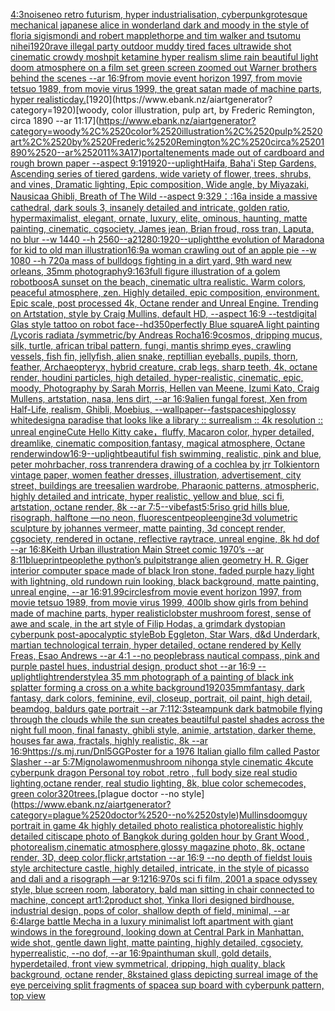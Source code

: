 [4:3](https://www.ebank.nz/aiartgenerator?category=4%3A3)[noise](https://www.ebank.nz/aiartgenerator?category=noise)[neo retro futurism, hyper industrialisation, cyberpunk](https://www.ebank.nz/aiartgenerator?category=neo%2520retro%2520futurism%2C%2520hyper%2520industrialisation%2C%2520cyberpunk)[grotesque mechanical japanese alice in wonderland dark and moody in the style of floria sigismondi and robert mapplethorpe and tim walker and tsutomu nihei](https://www.ebank.nz/aiartgenerator?category=grotesque%2520mechanical%2520japanese%2520alice%2520in%2520wonderland%2520dark%2520and%2520moody%2520in%2520the%2520style%2520of%2520floria%2520sigismondi%2520and%2520robert%2520mapplethorpe%2520and%2520tim%2520walker%2520and%2520tsutomu%2520nihei)[1920](https://www.ebank.nz/aiartgenerator?category=1920)[rave illegal party outdoor muddy tired faces ultrawide shot cinematic crowdy moshpit ketamine hyper realism slime rain beautiful light doom atmosphere on a film set green screen zoomed out Warner brothers behind the scenes --ar 16:9](https://www.ebank.nz/aiartgenerator?category=rave%2520illegal%2520party%2520outdoor%2520muddy%2520tired%2520faces%2520ultrawide%2520shot%2520cinematic%2520crowdy%2520moshpit%2520ketamine%2520hyper%2520realism%2520slime%2520rain%2520beautiful%2520light%2520doom%2520atmosphere%2520on%2520a%2520film%2520set%2520green%2520screen%2520zoomed%2520out%2520Warner%2520brothers%2520behind%2520the%2520scenes%2520--ar%252016%3A9)[from movie event horizon 1997, from movie tetsuo 1989, from movie virus 1999, the great satan made of machine parts, hyper realistic](https://www.ebank.nz/aiartgenerator?category=from%2520movie%2520event%2520horizon%25201997%2C%2520from%2520movie%2520tetsuo%25201989%2C%2520from%2520movie%2520virus%25201999%2C%2520the%2520great%2520satan%2520made%2520of%2520machine%2520parts%2C%2520hyper%2520realistic)[day.](https://www.ebank.nz/aiartgenerator?category=day.)[1920](https://www.ebank.nz/aiartgenerator?category=1920)[woody, color illustration, pulp art, by Frederic Remington, circa 1890 --ar 11:17](https://www.ebank.nz/aiartgenerator?category=woody%2C%2520color%2520illustration%2C%2520pulp%2520art%2C%2520by%2520Frederic%2520Remington%2C%2520circa%25201890%2520--ar%252011%3A17)[portal](https://www.ebank.nz/aiartgenerator?category=portal)[tenements made out of cardboard and rough brown paper --aspect 9:19](https://www.ebank.nz/aiartgenerator?category=tenements%2520made%2520out%2520of%2520cardboard%2520and%2520rough%2520brown%2520paper%2520--aspect%25209%3A19)[1920](https://www.ebank.nz/aiartgenerator?category=1920)[--uplight](https://www.ebank.nz/aiartgenerator?category=--uplight)[Haifa, Baha'i Step Gardens, Ascending series of tiered gardens, wide variety of flower, trees, shrubs, and vines, Dramatic lighting, Epic composition, Wide angle, by Miyazaki, Nausicaa Ghibli, Breath of The Wild --aspect 9:32](https://www.ebank.nz/aiartgenerator?category=Haifa%2C%2520Baha%27i%2520Step%2520Gardens%2C%2520Ascending%2520series%2520of%2520tiered%2520gardens%2C%2520wide%2520variety%2520of%2520flower%2C%2520trees%2C%2520shrubs%2C%2520and%2520vines%2C%2520Dramatic%2520lighting%2C%2520Epic%2520composition%2C%2520Wide%2520angle%2C%2520by%2520Miyazaki%2C%2520Nausicaa%2520Ghibli%2C%2520Breath%2520of%2520The%2520Wild%2520--aspect%25209%3A32)[9：:16](https://www.ebank.nz/aiartgenerator?category=9%EF%BC%9A%3A16)[a inside a massive cathedral, dark souls 3, insanely detailed and intricate, golden ratio, hypermaximalist, elegant, ornate, luxury, elite, ominous, haunting, matte painting, cinematic, cgsociety, James jean, Brian froud, ross tran, Laputa, no blur --w 1440  --h 2560](https://www.ebank.nz/aiartgenerator?category=a%2520inside%2520a%2520massive%2520cathedral%2C%2520dark%2520souls%25203%2C%2520insanely%2520detailed%2520and%2520intricate%2C%2520golden%2520ratio%2C%2520hypermaximalist%2C%2520elegant%2C%2520ornate%2C%2520luxury%2C%2520elite%2C%2520ominous%2C%2520haunting%2C%2520matte%2520painting%2C%2520cinematic%2C%2520cgsociety%2C%2520James%2520jean%2C%2520Brian%2520froud%2C%2520ross%2520tran%2C%2520Laputa%2C%2520no%2520blur%2520--w%25201440%2520%2520--h%25202560)[--a2](https://www.ebank.nz/aiartgenerator?category=--a2)[1280:1920](https://www.ebank.nz/aiartgenerator?category=1280%3A1920)[--uplight](https://www.ebank.nz/aiartgenerator?category=--uplight)[the evolution of Maradona for kid to old man illustration](https://www.ebank.nz/aiartgenerator?category=the%2520evolution%2520of%2520Maradona%2520for%2520kid%2520to%2520old%2520man%2520illustration)[16:9](https://www.ebank.nz/aiartgenerator?category=16%3A9)[a woman crawling out of an apple pie --w 1080 --h 720](https://www.ebank.nz/aiartgenerator?category=a%2520woman%2520crawling%2520out%2520of%2520an%2520apple%2520pie%2520--w%25201080%2520--h%2520720)[a mass of bulldogs fighting in a dirt yard, 9th ward new orleans, 35mm photography](https://www.ebank.nz/aiartgenerator?category=a%2520mass%2520of%2520bulldogs%2520fighting%2520in%2520a%2520dirt%2520yard%2C%25209th%2520ward%2520new%2520orleans%2C%252035mm%2520photography)[9:16](https://www.ebank.nz/aiartgenerator?category=9%3A16)[3](https://www.ebank.nz/aiartgenerator?category=3)[full figure illustration of a golem robot](https://www.ebank.nz/aiartgenerator?category=full%2520figure%2520illustration%2520of%2520a%2520golem%2520robot)[boos](https://www.ebank.nz/aiartgenerator?category=boos)[A sunset on the beach, cinematic ultra realistic. Warm colors, peaceful atmosphere, zen. Highly detailed, epic composition, environment. Epic scale, post processed 4k, Octane render and Unreal Engine. Trending on Artstation, style by Craig Mullins, default HD, --aspect 16:9 --test](https://www.ebank.nz/aiartgenerator?category=A%2520sunset%2520on%2520the%2520beach%2C%2520cinematic%2520ultra%2520realistic.%2520Warm%2520colors%2C%2520peaceful%2520atmosphere%2C%2520zen.%2520Highly%2520detailed%2C%2520epic%2520composition%2C%2520environment.%2520Epic%2520scale%2C%2520post%2520processed%25204k%2C%2520Octane%2520render%2520and%2520Unreal%2520Engine.%2520Trending%2520on%2520Artstation%2C%2520style%2520by%2520Craig%2520Mullins%2C%2520default%2520HD%2C%2520--aspect%252016%3A9%2520--test)[digital Glas style tattoo on robot face](https://www.ebank.nz/aiartgenerator?category=digital%2520Glas%2520style%2520tattoo%2520on%2520robot%2520face)[--hd](https://www.ebank.nz/aiartgenerator?category=--hd)[350](https://www.ebank.nz/aiartgenerator?category=350)[perfectly Blue square](https://www.ebank.nz/aiartgenerator?category=perfectly%2520Blue%2520square)[A light painting /Lycoris radiata /symmetric/by Andreas Rocha](https://www.ebank.nz/aiartgenerator?category=A%2520light%2520painting%2520/Lycoris%2520radiata%2520/symmetric/by%2520Andreas%2520Rocha)[16:9](https://www.ebank.nz/aiartgenerator?category=16%3A9)[cosmos, dripping mucus, silk, turtle, african tribal pattern, fungi, mantis shrimp eyes, crawling vessels, fish fin, jellyfish, alien snake, reptillian eyeballs, pupils, thorn, feather, Archaeopteryx, hybrid creature, crab legs, sharp teeth, 4k, octane render, houdini particles, high detailed, hyper-realistic, cinematic, epic, moody, Photography by Sarah Morris, Hellen van Meene, Izumi Kato, Craig Mullens, artstation, nasa, lens dirt, --ar 16:9](https://www.ebank.nz/aiartgenerator?category=cosmos%2C%2520dripping%2520mucus%2C%2520silk%2C%2520turtle%2C%2520african%2520tribal%2520pattern%2C%2520fungi%2C%2520mantis%2520shrimp%2520eyes%2C%2520crawling%2520vessels%2C%2520fish%2520fin%2C%2520jellyfish%2C%2520alien%2520snake%2C%2520reptillian%2520eyeballs%2C%2520pupils%2C%2520thorn%2C%2520feather%2C%2520Archaeopteryx%2C%2520hybrid%2520creature%2C%2520crab%2520legs%2C%2520sharp%2520teeth%2C%25204k%2C%2520octane%2520render%2C%2520houdini%2520particles%2C%2520high%2520detailed%2C%2520hyper-realistic%2C%2520cinematic%2C%2520epic%2C%2520moody%2C%2520Photography%2520by%2520Sarah%2520Morris%2C%2520Hellen%2520van%2520Meene%2C%2520Izumi%2520Kato%2C%2520Craig%2520Mullens%2C%2520artstation%2C%2520nasa%2C%2520lens%2520dirt%2C%2520--ar%252016%3A9)[alien fungal forest, Xen from Half-Life, realism, Ghibli, Moebius, --wallpaper](https://www.ebank.nz/aiartgenerator?category=alien%2520fungal%2520forest%2C%2520Xen%2520from%2520Half-Life%2C%2520realism%2C%2520Ghibli%2C%2520Moebius%2C%2520--wallpaper)[--fast](https://www.ebank.nz/aiartgenerator?category=--fast)[spaceship](https://www.ebank.nz/aiartgenerator?category=spaceship)[glossy white](https://www.ebank.nz/aiartgenerator?category=glossy%2520white)[design](https://www.ebank.nz/aiartgenerator?category=design)[a paradise that looks like a library :: surrealism :: 4k resolution :: unreal engine](https://www.ebank.nz/aiartgenerator?category=a%2520paradise%2520that%2520looks%2520like%2520a%2520library%2520%3A%3A%2520surrealism%2520%3A%3A%25204k%2520resolution%2520%3A%3A%2520unreal%2520engine)[Cute Hello Kitty cake，fluffy, Macaron color, hyper detailed, dreamlike, cinematic composition,fantasy, magical atmosphere,  Octane render](https://www.ebank.nz/aiartgenerator?category=Cute%2520Hello%2520Kitty%2520cake%EF%BC%8Cfluffy%2C%2520Macaron%2520color%2C%2520hyper%2520detailed%2C%2520dreamlike%2C%2520cinematic%2520composition%2Cfantasy%2C%2520magical%2520atmosphere%2C%2520%2520Octane%2520render)[window](https://www.ebank.nz/aiartgenerator?category=window)[16:9](https://www.ebank.nz/aiartgenerator?category=16%3A9)[--uplight](https://www.ebank.nz/aiartgenerator?category=--uplight)[beautiful fish swimming, realistic, pink and blue, peter mohrbacher, ross tran](https://www.ebank.nz/aiartgenerator?category=beautiful%2520fish%2520swimming%2C%2520realistic%2C%2520pink%2520and%2520blue%2C%2520peter%2520mohrbacher%2C%2520ross%2520tran)[render](https://www.ebank.nz/aiartgenerator?category=render)[a drawing of a cochlea by jrr Tolkien](https://www.ebank.nz/aiartgenerator?category=a%2520drawing%2520of%2520a%2520cochlea%2520by%2520jrr%2520Tolkien)[torn vintage paper, women feather dresses, illustration, advertisement, city street, buildings are trees](https://www.ebank.nz/aiartgenerator?category=torn%2520vintage%2520paper%2C%2520women%2520feather%2520dresses%2C%2520illustration%2C%2520advertisement%2C%2520city%2520street%2C%2520buildings%2520are%2520trees)[alien wardrobe, Pharaonic patterns, atmospheric, highly detailed and intricate, hyper realistic, yellow and blue, sci fi, artstation, octane render, 8k --ar 7:5](https://www.ebank.nz/aiartgenerator?category=alien%2520wardrobe%2C%2520Pharaonic%2520patterns%2C%2520atmospheric%2C%2520highly%2520detailed%2520and%2520intricate%2C%2520hyper%2520realistic%2C%2520yellow%2520and%2520blue%2C%2520sci%2520fi%2C%2520artstation%2C%2520octane%2520render%2C%25208k%2520--ar%25207%3A5)[--vibefast](https://www.ebank.nz/aiartgenerator?category=--vibefast)[5:5](https://www.ebank.nz/aiartgenerator?category=5%3A5)[riso grid hills blue, risograph, halftone —no neon, fluorescent](https://www.ebank.nz/aiartgenerator?category=riso%2520grid%2520hills%2520blue%2C%2520risograph%2C%2520halftone%2520%E2%80%94no%2520neon%2C%2520fluorescent)[people](https://www.ebank.nz/aiartgenerator?category=people)[engine](https://www.ebank.nz/aiartgenerator?category=engine)[3d volumetric sculpture by johannes vermeer, matte painting, 3d concept render, cgsociety, rendered in octane, reflective raytrace, unreal engine, 8k hd dof --ar 16:8](https://www.ebank.nz/aiartgenerator?category=3d%2520volumetric%2520sculpture%2520by%2520johannes%2520vermeer%2C%2520matte%2520painting%2C%25203d%2520concept%2520render%2C%2520cgsociety%2C%2520rendered%2520in%2520octane%2C%2520reflective%2520raytrace%2C%2520unreal%2520engine%2C%25208k%2520hd%2520dof%2520--ar%252016%3A8)[Keith Urban illustration Main Street comic 1970’s --ar 8:11](https://www.ebank.nz/aiartgenerator?category=Keith%2520Urban%2520illustration%2520Main%2520Street%2520comic%25201970%E2%80%99s%2520--ar%25208%3A11)[blueprint](https://www.ebank.nz/aiartgenerator?category=blueprint)[people](https://www.ebank.nz/aiartgenerator?category=people)[the python’s pulpit](https://www.ebank.nz/aiartgenerator?category=the%2520python%E2%80%99s%2520pulpit)[strange alien geometry H. R. Giger interior computer space made of black Iron stone, faded purple hazy light with lightning, old rundown ruin looking, black background, matte painting, unreal engine, --ar 16:9](https://www.ebank.nz/aiartgenerator?category=strange%2520alien%2520geometry%2520H.%2520R.%2520Giger%2520interior%2520computer%2520space%2520made%2520of%2520black%2520Iron%2520stone%2C%2520faded%2520purple%2520hazy%2520light%2520with%2520lightning%2C%2520old%2520rundown%2520ruin%2520looking%2C%2520black%2520background%2C%2520matte%2520painting%2C%2520unreal%2520engine%2C%2520--ar%252016%3A9)[1.99](https://www.ebank.nz/aiartgenerator?category=1.99)[circles](https://www.ebank.nz/aiartgenerator?category=circles)[from movie event horizon 1997, from movie tetsuo 1989, from movie virus 1999, 400lb show girls from behind made of machine parts, hyper realistic](https://www.ebank.nz/aiartgenerator?category=from%2520movie%2520event%2520horizon%25201997%2C%2520from%2520movie%2520tetsuo%25201989%2C%2520from%2520movie%2520virus%25201999%2C%2520400lb%2520show%2520girls%2520from%2520behind%2520made%2520of%2520machine%2520parts%2C%2520hyper%2520realistic)[lobster mushroom forest, sense of awe and scale, in the art style of Filip Hodas, a grimdark dystopian cyberpunk post-apocalyptic style](https://www.ebank.nz/aiartgenerator?category=lobster%2520mushroom%2520forest%2C%2520sense%2520of%2520awe%2520and%2520scale%2C%2520in%2520the%2520art%2520style%2520of%2520Filip%2520Hodas%2C%2520a%2520grimdark%2520dystopian%2520cyberpunk%2520post-apocalyptic%2520style)[Bob Eggleton, Star Wars, d&d Underdark, martian technological terrain, hyper detailed, octane rendered by Kelly Freas, Esao Andrews --ar 4:1 --no people](https://www.ebank.nz/aiartgenerator?category=Bob%2520Eggleton%2C%2520Star%2520Wars%2C%2520d%26d%2520Underdark%2C%2520martian%2520technological%2520terrain%2C%2520hyper%2520detailed%2C%2520octane%2520rendered%2520by%2520Kelly%2520Freas%2C%2520Esao%2520Andrews%2520--ar%25204%3A1%2520--no%2520people)[brass nautical compass, pink and purple pastel hues, industrial design, product shot --ar 16:9 --uplight](https://www.ebank.nz/aiartgenerator?category=brass%2520nautical%2520compass%2C%2520pink%2520and%2520purple%2520pastel%2520hues%2C%2520industrial%2520design%2C%2520product%2520shot%2520--ar%252016%3A9%2520--uplight)[light](https://www.ebank.nz/aiartgenerator?category=light)[render](https://www.ebank.nz/aiartgenerator?category=render)[style](https://www.ebank.nz/aiartgenerator?category=style)[a 35 mm photograph of a painting of black ink splatter forming a cross on a white background](https://www.ebank.nz/aiartgenerator?category=a%252035%2520mm%2520photograph%2520of%2520a%2520painting%2520of%2520black%2520ink%2520splatter%2520forming%2520a%2520cross%2520on%2520a%2520white%2520background)[1920](https://www.ebank.nz/aiartgenerator?category=1920)[35mm](https://www.ebank.nz/aiartgenerator?category=35mm)[fantasy, dark fantasy, dark colors, feminine,  evil, closeup, portrait, oil paint, high detail, beamdog, baldurs gate portrait --ar 7:11](https://www.ebank.nz/aiartgenerator?category=fantasy%2C%2520dark%2520fantasy%2C%2520dark%2520colors%2C%2520feminine%2C%2520%2520evil%2C%2520closeup%2C%2520portrait%2C%2520oil%2520paint%2C%2520high%2520detail%2C%2520beamdog%2C%2520baldurs%2520gate%2520portrait%2520--ar%25207%3A11)[2:3](https://www.ebank.nz/aiartgenerator?category=2%3A3)[steampunk dark batmobile flying through the clouds while the sun creates beautilful pastel shades across the night full moon, final fanasty, ghibli style, animie, artstation, darker theme, houses far awa, fractals, highly realistic, 8k --ar 16:9](https://www.ebank.nz/aiartgenerator?category=steampunk%2520dark%2520batmobile%2520flying%2520through%2520the%2520clouds%2520while%2520the%2520sun%2520creates%2520beautilful%2520pastel%2520shades%2520across%2520the%2520night%2520full%2520moon%2C%2520final%2520fanasty%2C%2520ghibli%2520style%2C%2520animie%2C%2520artstation%2C%2520darker%2520theme%2C%2520houses%2520far%2520awa%2C%2520fractals%2C%2520highly%2520realistic%2C%25208k%2520--ar%252016%3A9)[<https://s.mj.run/Dnl5GG>](https://www.ebank.nz/aiartgenerator?category=%3Chttps%3A//s.mj.run/Dnl5GG%3E)[Poster for a 1976 Italian giallo film called Pastor Slasher --ar 5:7](https://www.ebank.nz/aiartgenerator?category=Poster%2520for%2520a%25201976%2520Italian%2520giallo%2520film%2520called%2520Pastor%2520Slasher%2520--ar%25205%3A7)[Mignola](https://www.ebank.nz/aiartgenerator?category=Mignola)[women](https://www.ebank.nz/aiartgenerator?category=women)[mushroom nihonga style cinematic  4k](https://www.ebank.nz/aiartgenerator?category=mushroom%2520nihonga%2520style%2520cinematic%2520%25204k)[cute cyberpunk dragon Personal toy robot ,retro , full body size real studio lighting,octane render, real studio lighting, 8k, blue color scheme](https://www.ebank.nz/aiartgenerator?category=cute%2520cyberpunk%2520dragon%2520Personal%2520toy%2520robot%2520%2Cretro%2520%2C%2520full%2520body%2520size%2520real%2520studio%2520lighting%2Coctane%2520render%2C%2520real%2520studio%2520lighting%2C%25208k%2C%2520blue%2520color%2520scheme)[codes, green color](https://www.ebank.nz/aiartgenerator?category=codes%2C%2520green%2520color)[320](https://www.ebank.nz/aiartgenerator?category=320)[trees.](https://www.ebank.nz/aiartgenerator?category=trees.)[plague doctor --no style](https://www.ebank.nz/aiartgenerator?category=plague%2520doctor%2520--no%2520style)[Mullins](https://www.ebank.nz/aiartgenerator?category=Mullins)[doomguy portrait in game 4k highly detailed photo realistic](https://www.ebank.nz/aiartgenerator?category=doomguy%2520portrait%2520in%2520game%25204k%2520highly%2520detailed%2520photo%2520realistic)[a photorealistic highly detailed citiscape photo of Bangkok during golden hour by Grant Wood , photorealism,cinematic atmosphere,glossy magazine photo, 8k, octane render, 3D, deep color,flickr,artstation --ar 16:9 --no depth of field](https://www.ebank.nz/aiartgenerator?category=a%2520photorealistic%2520highly%2520detailed%2520citiscape%2520photo%2520of%2520Bangkok%2520during%2520golden%2520hour%2520by%2520Grant%2520Wood%2520%2C%2520photorealism%2Ccinematic%2520atmosphere%2Cglossy%2520magazine%2520photo%2C%25208k%2C%2520octane%2520render%2C%25203D%2C%2520deep%2520color%2Cflickr%2Cartstation%2520--ar%252016%3A9%2520--no%2520depth%2520of%2520field)[st louis style architecture castle, highly detailed, intricate, in the style of picasso and dali and a risograph —ar 9:12](https://www.ebank.nz/aiartgenerator?category=st%2520louis%2520style%2520architecture%2520castle%2C%2520highly%2520detailed%2C%2520intricate%2C%2520in%2520the%2520style%2520of%2520picasso%2520and%2520dali%2520and%2520a%2520risograph%2520%E2%80%94ar%25209%3A12)[16:9](https://www.ebank.nz/aiartgenerator?category=16%3A9)[70s sci fi film, 2001 a space odyssey style, blue screen room, laboratory, bald man sitting in chair connected to machine, concept art](https://www.ebank.nz/aiartgenerator?category=70s%2520sci%2520fi%2520film%2C%25202001%2520a%2520space%2520odyssey%2520style%2C%2520blue%2520screen%2520room%2C%2520laboratory%2C%2520bald%2520man%2520sitting%2520in%2520chair%2520connected%2520to%2520machine%2C%2520concept%2520art)[1:2](https://www.ebank.nz/aiartgenerator?category=1%3A2)[product shot, Yinka Ilori designed birdhouse, industrial design, pops of color, shallow depth of field, minimal, --ar 6:4](https://www.ebank.nz/aiartgenerator?category=product%2520shot%2C%2520Yinka%2520Ilori%2520designed%2520birdhouse%2C%2520industrial%2520design%2C%2520pops%2520of%2520color%2C%2520shallow%2520depth%2520of%2520field%2C%2520minimal%2C%2520--ar%25206%3A4)[large battle Mecha in a luxury minimalist loft apartment with giant windows in the foreground, looking down at Central Park in Manhattan, wide shot, gentle dawn light, matte painting, highly detailed, cgsociety, hyperrealistic, --no dof, --ar 16:9](https://www.ebank.nz/aiartgenerator?category=large%2520battle%2520Mecha%2520in%2520a%2520luxury%2520minimalist%2520loft%2520apartment%2520with%2520giant%2520windows%2520in%2520the%2520foreground%2C%2520looking%2520down%2520at%2520Central%2520Park%2520in%2520Manhattan%2C%2520wide%2520shot%2C%2520gentle%2520dawn%2520light%2C%2520matte%2520painting%2C%2520highly%2520detailed%2C%2520cgsociety%2C%2520hyperrealistic%2C%2520--no%2520dof%2C%2520--ar%252016%3A9)[paint](https://www.ebank.nz/aiartgenerator?category=paint)[human skull, gold details, hyperdetailed, front view symmetrical, dripping, high quality, black background, octane render, 8k](https://www.ebank.nz/aiartgenerator?category=human%2520skull%2C%2520gold%2520details%2C%2520hyperdetailed%2C%2520front%2520view%2520symmetrical%2C%2520dripping%2C%2520high%2520quality%2C%2520black%2520background%2C%2520octane%2520render%2C%25208k)[stained glass depicting surreal image of the eye perceiving split fragments of space](https://www.ebank.nz/aiartgenerator?category=stained%2520glass%2520depicting%2520surreal%2520image%2520of%2520the%2520eye%2520perceiving%2520split%2520fragments%2520of%2520space)[a sup board with cyberpunk pattern, top view](https://www.ebank.nz/aiartgenerator?category=a%2520sup%2520board%2520with%2520cyberpunk%2520pattern%2C%2520top%2520view)
